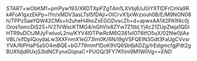 $START$+wObKM1+pmPyw193/XRDTXpPZgT4m1LXVbj6/iJ0iYXTIDFrCnVa9Rk4FoA1gxzEkPp+lYn/xMDV3asLTsISfDAjl+OICrvX1jxWrzxiuh0B/E/M9NON08h/TPPzSaeYQW42CMs+h2uheH4hoZxEGODvscZh+d+apwxAA142PA1f4c0jOros1omcDiS25+lV21VWscKTMG4/nGhVIx8ZYw7Z1tbLYj4c21ZUpZteja1QDiHTR9uDCtJMJyFwIuoL2nu/KYV4I0TPwRcM6G381vlOT6tfO5uX/02Nw0jlAxVBL/xifDpIQoydaLw3XXFnmX1eG73lm0K/6N/I9gVSFQEIN3Gdt3FaUgCVvsrYVA/RiPHaP5a5O4mBQE+bG779mmf1DoK9VQ6Sb6jADZg/IrEdgmcfgjPdt2gBUXfdjdRUxjS3ldNCFynxGlqnaC+PUGQ/3FY7Kfiini9M1WiIVg==$END$